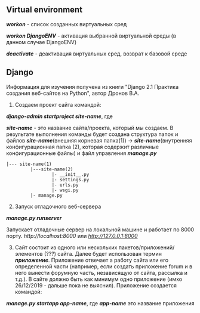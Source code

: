 ## __Virtual environment__ ##
___workon___ - список созданных виртуальных сред

___workon DjangoENV___ - активация выбранной виртуальной среды (в данном случае DjangoENV)

___deactivate___ - деактивация виртуальных сред, возврат к базовой среде

## __Django__ ##
Информация для изучения получена из книги "Django 2.1 Практика создания веб-сайтов на Python", автор Дронов В.А.

1. Создаем проект сайта командой:

___django-admin startproject site-name___, где

___site-name___ - это название сайта/проекта, который мы создаем.
В результате выполнения команды будет создана структура папок и файлов
___site-name___(внешняя корневая папка(1)) -> ___site-name___(внутренняя конфигурационная папка (2), которая содержит различные конфигурационные файлы) и файл управления ___manage.py___

```
|--- site-name(1)
         |---site-name(2)
                 |- __init__.py
                 |- settings.py
                 |- urls.py
                 |- wsgi.py
         |- manage.py
```

2. Запуск отладочного веб-сервера

___manage.py runserver___

Запускает отладочные сервер на локальной машине и работает по 8000 порту.
_http://localhost:8000_ или _http://127.0.0.1:8000_

3. Сайт состоит из одного или нескольких пакетов/приложений/элементов (???) сайта. Далее будет использован термин ___приложение___. Приложение отвечает а работу сайта или его определенной части (например, если создать приложение forum и в него вынести форумную часть, независящую от сайта, рассылка и т.д.). В сайте должно быть как минимум одно приложение (имхо 26/12/2019 - дальше пока не выяснил). Приложение создается командой:

___manage.py startapp app-name___, где ___app-name___ это название приложения


